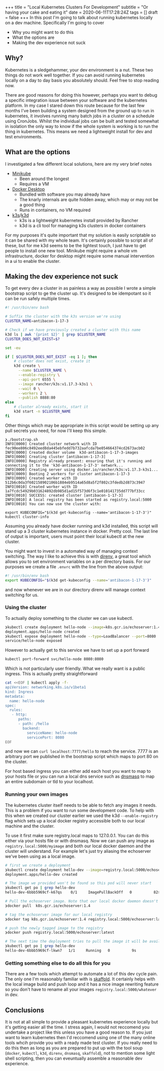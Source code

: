+++
title = "Local Kubernetes Clusters For Development"
subtitle = "Or having your cake and eating it"
date = 2020-06-11T17:28:24Z
tags = []
draft = false
+++
In this post I'm going to talk about running kubernetes locally on a dev machine. Specifically I'm going to cover

* Why you might want to do this
* What the options are
* Making the dev experience not suck

## Why?

Kubernetes is a sledgehammer, your dev environment is a nut. These two things do not work well together. If you can avoid running kubernetes locally on a day to day basis you absolutely should. Feel free to stop reading now.

There are good reasons for doing this however, perhaps you want to debug a specific integration issue between your software and the kubernetes platform. In my case I stared down this route because for the last few months I've been building a system designed from the ground up to run in kubernetes, it involves running many batch jobs in a cluster on a schedule using CronJobs. Whilst the individual jobs can be built and tested somewhat in isolation the only way to know if the whole system is working is to run the thing in kubernetes. This means we need a lightweight install for dev and test environments.

## What are the options

I investigated a few different local solutions, here are my very brief notes

* [Minikube](https://github.com/kubernetes/minikube)
  - Been around the longest
  - Requires a VM
* [Docker Desktop](https://www.docker.com/products/docker-desktop)
  - Bundled with software you may already have
  - The knarly internals are quite hidden away, which may or may not be a good thing
  - Runs in containers, no VM required
* [k3s](https://k3s.io/)/[k3d](https://k3d.io/)
  - k3s is a lightweight kubernetes install provided by Rancher
  - k3d is a cli tool for managing k3s clusters in docker containers

For my purposes it's quite important that my solution is easily scriptable so it can be shared with my whole team. It's certainly possible to script all of these, but for me k3d seems to be the lightest touch, I just have to get people to install one new tool. Minikube might require a whole vm infrastructure, docker for desktop might require some manual intervention in a ui to enable the cluster.

## Making the dev experience not suck

To get every dev a cluster in as painless a way as possible I wrote a simple bootstrap script to ge the cluster up. It's designed to be idempotant so it can be run safely multiple times.

```bash
#! /usr/bin/env bash

# Suffix the cluster with the k3s version we're using
CLUSTER_NAME=antibacon-1-17-3

# Check if we have previously created a cluster with this name
k3d ls | awk '{print $2}' | grep $CLUSTER_NAME
CLUSTER_DOES_NOT_EXIST=$?

set -eu

if [ $CLUSTER_DOES_NOT_EXIST -eq 1 ]; then
    # cluster does not exist, create it
    k3d create \
      --name $CLUSTER_NAME \
      --enable-registry \
      --api-port 6555 \
      --image rancher/k3s:v1.17.3-k3s1 \
      --wait 0 \
      --workers 2 \
      --publish 8888:80
else
    # cluster already exists, start it
    k3d start -n $CLUSTER_NAME
fi

```

Other things which may be appropriate in this script would be setting up any pull secrets you need, for now I'll keep this simple.

```
❯./bootstrap.sh
INFO[0000] Created cluster network with ID fec90ee806c8492eed8da445ebfedd7b732aafcda7be054664374cd2673acb02
INFO[0000] Created docker volume  k3d-antibacon-1-17-3-images
INFO[0000] Creating cluster [antibacon-1-17-3]
INFO[0000] Registry already present: ensuring that it's running and connecting it to the 'k3d-antibacon-1-17-3' network...
INFO[0000] Creating server using docker.io/rancher/k3s:v1.17.3-k3s1...
INFO[0009] Booting 2 workers for cluster antibacon-1-17-3
INFO[0009] Created worker with ID 512b6c0da3f602158902106b1884eb9514a65d8a5f2f802c3fdedb2d873c3947
INFO[0010] Created worker with ID 1a7fcdc54929b031624892db985d1ad15f573d6f3c1e010141735dd777bf33cc
INFO[0010] SUCCESS: created cluster [antibacon-1-17-3]
INFO[0010] A local registry has been started as registry.local:5000
INFO[0010] You can now use the cluster with:

export KUBECONFIG="$(k3d get-kubeconfig --name='antibacon-1-17-3')"
kubectl cluster-info
```

Assuming you already have docker running and k3d installed, this script will stand up a 3 cluster kubernetes instance in docker. Pretty cool. The last line of output is important, users must point their local kubectl at the new cluster.

You might want to invest in a automated way of managing context switching. The way I like to achieve this is with [direnv](https://direnv.net/), a great tool which allows you to set environment variables on a per directory basis. For our purposes we create a file `.envrc` with the line from the above output:

```bash
#! /usr/bin/env bash
export KUBECONFIG="$(k3d get-kubeconfig --name='antibacon-1-17-3')"
```

and now whenever we are in our directory direnv will manage context switching for us.

### Using the cluster

To actually deploy something to the cluster we can use kubectl.

```bash
❯kubectl create deployment hello-node --image=k8s.gcr.io/echoserver:1.4
deployment.apps/hello-node created
❯kubectl expose deployment hello-node --type=LoadBalancer --port=8080
service/hello-node exposed
```

However to actually get to this service we have to set up a port forward

```bash
kubectl port-forward svc/hello-node 8080:8080
```

Which is not particularly user friendly. What we really want is a public ingress. This is actually pretty straightforward

```bash
cat <<EOF | kubectl apply -f-
apiVersion: networking.k8s.io/v1beta1
kind: Ingress
metadata:
  name: hello-node
spec:
  rules:
   - http:
      paths:
      - path: /hello
        backend:
          serviceName: hello-node
          servicePort: 8080
EOF
```

and now we can `curl localhost:7777/hello` to reach the service. 7777 is an arbitrary port we published in the bootstrap script which maps to port 80 on the cluster.

For host based ingress you can either add each host you want to map to your hosts file or you can run a local dns service such as [dnsmasq](http://www.thekelleys.org.uk/dnsmasq/doc.html) to map an entire subdomain or tld to your localhost.

### Running your own images

The kubernetes cluster itself needs to be able to fetch any images it needs. This is a problem if you want to run some development code. To help with this when we created our cluster earlier we used the k3d `--enable-registry` flag which sets up a local docker registry accessible both to our local machine and the cluster.

To use it first make sure registry.local maps to 127.0.0.1. You can do this either via your hosts file or with dnsmasq. Now we can push any image as `registry.local:5000/myimage` and both our local docker daemon and the cluster will understand. For example let's just try aliasing the echoserver we've been using as a local image.

```bash
# first we create a deployment
❯kubectl create deployment hello-dev --image=registry.local:5000/echoserver
deployment.apps/hello-dev created

# The image we provided won't be found so this pod will never start
❯kubectl get po | grep hello-dev
hello-dev-6bbb5969cf-k67qs    0/1     ImagePullBackOff   0          82s

# Pull the echoserver image. Note that our local docker daemon doesn't already have this even though we've been using the image in our cluster
❯docker pull  k8s.gcr.io/echoserver:1.4

# tag the echoserver image for our local registry
❯docker tag k8s.gcr.io/echoserver:1.4 registry.local:5000/echoserver:latest

# push the newly tagged image to the registry
❯docker push registry.local:5000/echoserver:latest

# The next time the deployment tries to pull the image it will be available so we shold eventually see the container create ok
❯kubectl get po | grep hello-dev
hello-dev-6bbb5969cf-lkwn7   1/1     Running   0          9s
```

### Getting something else to do all this for you

There are a few tools which attempt to automate a lot of this dev cycle pain. The only one I'm reasonably familiar with is [skaffold](https://skaffold.dev/). It certainly helps with the local image build and push loop and it has a nice image rewriting feature so you don't have to rename all your images `registry.local:5000/whatever` in dev.

## Conclusions

It is not at all simple to provide a pleasant kubernetes experience locally but it's getting easier all the time. I stress again, I would not reccomend you undertake a project like this unless you have a good reason to. If you just want to learn kubernetes then I'd reccomend using one of the many online tools whcih provide you with a ready made test cluster. If you really need to do this then as long as you are prepared to put up with the tool soup (`docker`, `kubectl`, `k3d`, `direnv`, `dnsmasq`, `skaffold`), not to mention some light shell scripting, then you can eveuntually assemble a reasonable dev experience.